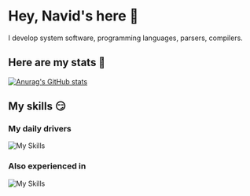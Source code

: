 # Hey, Navid's here 👋
I develop system software, programming languages, parsers, compilers.

## Here are my stats 🚀
[![Anurag's GitHub stats](https://github-readme-stats.vercel.app/api?username=knavels)](https://github.com/anuraghazra/github-readme-stats)

## My skills 😏
### My daily drivers
![My Skills](https://skillicons.dev/icons?i=rust,ts,js,svelte,tailwind,phaser,playcanvas)

### Also experienced in
![My Skills](https://skillicons.dev/icons?i=c,cpp,go,cs,python,unrealengine)
